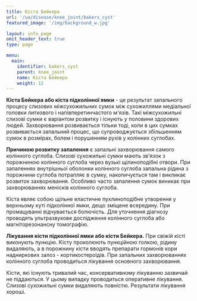 ```yaml
---
title: Кіста Бейкера
url: '/ua/disease/knee_joint/bakers_cyst'
featured_image: '/img/background_w.jpg'

layout: info_page
omit_header_text: true
type: page

menu:
  main:
    identifier: bakers_cyst
    parent: knee_joint
    name: Кіста Бейкера
    weight: 12
---
```


**Кіста Бейкера або кіста підколінної ямки** - це результат запального процесу слизових міжсухожильних сумок між
сухожиллями медіальної головки литкового і напівперетинчастого м'язів. Такі міжсухожильні слизові сумки є варіантом
розвитку і існують у половини здорових людей. Захворювання розвивається тільки тоді, коли в цих сумках розвивається
запальний процес, що супроводжується збільшенням сумок в розмірах, болем і порушенням рухів у колінних суглобах.

**Причиною розвитку запалення** є запальні захворювання самого колінного суглоба. Слизові сухожильні сумки мають зв'язок
з порожниною колінного суглоба через вузькі щілиноподібні отвори. При запаленнях внутрішньої оболонки колінного суглоба
запальна рідина з порожнини суглоба потрапляє в сумку, накопичується там і викликає розвиток захворювання. Особливо
часто запалення сумок виникає при захворюваннях менісків колінного суглоба.

Кіста являє собою щільне еластичне пухлиноподібне утворення у верхньому куті підколінної ямки, дещо зміщене всередину.
При промацуванні відчувається болючість. Для уточнення діагнозу проводять ультразвукове дослідження колінного суглоба
або магніторезонансну томографію.

**Лікування кісти підколінної ямки або кісти Бейкера.** При свіжій кісті виконують пункцію. Кісту проколюють пункційною
голкою, рідину видаляють, а в порожнину кісти вводять препарати гормонів кори надниркових залоз - кортикостероїдів. При
запальних захворюваннях колінного суглоба проводиться лікування основного захворювання.

Кісти, які існують тривалий час, консервативному лікуванню зазвичай не піддаються. У цьому випадку проводиться
оперативне лікування. Слизові сухожильні сумки видаляють повністю. Результати лікування хороші.